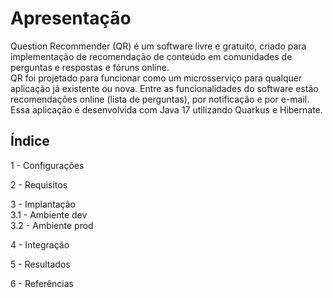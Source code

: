 # Apresentação
Question Recommender (QR) é um software livre e gratuito, criado para implementação de recomendação de conteúdo em comunidades de perguntas e respostas e fóruns online.<br />
QR foi projetado para funcionar como um microsserviço para qualquer aplicação já existente ou nova. Entre as funcionalidades do software estão recomendações online (lista de perguntas), por notificação e por e-mail.<br />
Essa aplicação é desenvolvida com Java 17 utilizando Quarkus e Hibernate. 

## Índice
1 - Configurações

2 - Requisitos

3 - Implantação<br />
    3.1 - Ambiente dev<br />
    3.2 - Ambiente prod

4 - Integração

5 - Resultados

6 - Referências